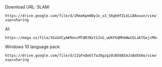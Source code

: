 Download URL:
SLAM:
```
https://drive.google.com/file/d/1RmaKpm6ByJo_o3_S6gkHfZLkLLBAxuun/view?usp=sharing
```

AI:
```
https://mega.nz/file/3GxGXCyA#9eocMTdMJNztSJvG_wUKFkQMh6WwCELakTGejcMhnd8
```

Windows 10 language pack:
```
https://drive.google.com/file/d/1IGFnQeEt7aJ8gzgz0zB56BImJsBdXX8e/view?usp=sharing
```
